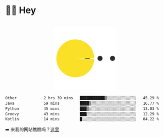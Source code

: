 
# 👋🏻 Hey
<div align="center">
	<br>
	<img src="https://raw.githubusercontent.com/Aniket965/Aniket965/master/pacman.svg?sanitize=true" width="200" height="200">
	<br>
</div>

<!--START_SECTION:waka-->

```txt
Other            2 hrs 39 mins   ███████████▒░░░░░░░░░░░░░   45.29 %
Java             59 mins         ████▒░░░░░░░░░░░░░░░░░░░░   16.77 %
Python           45 mins         ███▒░░░░░░░░░░░░░░░░░░░░░   13.03 %
Groovy           43 mins         ███░░░░░░░░░░░░░░░░░░░░░░   12.29 %
Kotlin           14 mins         █░░░░░░░░░░░░░░░░░░░░░░░░   04.22 %
```

<!--END_SECTION:waka-->

 ➡️  来我的网站瞧瞧吗？[这里](https://www.shaolongfei.com)
